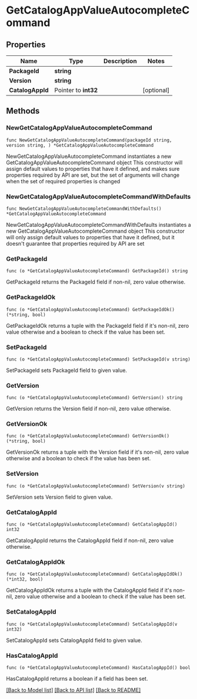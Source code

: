 # GetCatalogAppValueAutocompleteCommand

## Properties

Name | Type | Description | Notes
------------ | ------------- | ------------- | -------------
**PackageId** | **string** |  | 
**Version** | **string** |  | 
**CatalogAppId** | Pointer to **int32** |  | [optional] 

## Methods

### NewGetCatalogAppValueAutocompleteCommand

`func NewGetCatalogAppValueAutocompleteCommand(packageId string, version string, ) *GetCatalogAppValueAutocompleteCommand`

NewGetCatalogAppValueAutocompleteCommand instantiates a new GetCatalogAppValueAutocompleteCommand object
This constructor will assign default values to properties that have it defined,
and makes sure properties required by API are set, but the set of arguments
will change when the set of required properties is changed

### NewGetCatalogAppValueAutocompleteCommandWithDefaults

`func NewGetCatalogAppValueAutocompleteCommandWithDefaults() *GetCatalogAppValueAutocompleteCommand`

NewGetCatalogAppValueAutocompleteCommandWithDefaults instantiates a new GetCatalogAppValueAutocompleteCommand object
This constructor will only assign default values to properties that have it defined,
but it doesn't guarantee that properties required by API are set

### GetPackageId

`func (o *GetCatalogAppValueAutocompleteCommand) GetPackageId() string`

GetPackageId returns the PackageId field if non-nil, zero value otherwise.

### GetPackageIdOk

`func (o *GetCatalogAppValueAutocompleteCommand) GetPackageIdOk() (*string, bool)`

GetPackageIdOk returns a tuple with the PackageId field if it's non-nil, zero value otherwise
and a boolean to check if the value has been set.

### SetPackageId

`func (o *GetCatalogAppValueAutocompleteCommand) SetPackageId(v string)`

SetPackageId sets PackageId field to given value.


### GetVersion

`func (o *GetCatalogAppValueAutocompleteCommand) GetVersion() string`

GetVersion returns the Version field if non-nil, zero value otherwise.

### GetVersionOk

`func (o *GetCatalogAppValueAutocompleteCommand) GetVersionOk() (*string, bool)`

GetVersionOk returns a tuple with the Version field if it's non-nil, zero value otherwise
and a boolean to check if the value has been set.

### SetVersion

`func (o *GetCatalogAppValueAutocompleteCommand) SetVersion(v string)`

SetVersion sets Version field to given value.


### GetCatalogAppId

`func (o *GetCatalogAppValueAutocompleteCommand) GetCatalogAppId() int32`

GetCatalogAppId returns the CatalogAppId field if non-nil, zero value otherwise.

### GetCatalogAppIdOk

`func (o *GetCatalogAppValueAutocompleteCommand) GetCatalogAppIdOk() (*int32, bool)`

GetCatalogAppIdOk returns a tuple with the CatalogAppId field if it's non-nil, zero value otherwise
and a boolean to check if the value has been set.

### SetCatalogAppId

`func (o *GetCatalogAppValueAutocompleteCommand) SetCatalogAppId(v int32)`

SetCatalogAppId sets CatalogAppId field to given value.

### HasCatalogAppId

`func (o *GetCatalogAppValueAutocompleteCommand) HasCatalogAppId() bool`

HasCatalogAppId returns a boolean if a field has been set.


[[Back to Model list]](../README.md#documentation-for-models) [[Back to API list]](../README.md#documentation-for-api-endpoints) [[Back to README]](../README.md)


